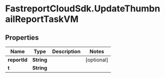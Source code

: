 # FastreportCloudSdk.UpdateThumbnailReportTaskVM

## Properties

Name | Type | Description | Notes
------------ | ------------- | ------------- | -------------
**reportId** | **String** |  | [optional] 
**t** | **String** |  | 


